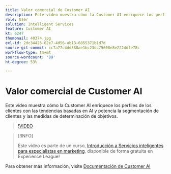 ```yaml
---
title: Valor comercial de Customer AI
description: Este vídeo muestra cómo la Customer AI enriquece los perfiles de los clientes con las tendencias basadas en AI y potencia la segmentación de clientes y las medidas de determinación de objetivos.
role: User
solution: Intelligent Services
feature: Customer AI
kt: 6247
thumbnail: 40374.jpg
exl-id: 2dc34425-62e7-4d56-ab13-6855371b1d7d
source-git-commit: cc7a77c4dd380ae1bc23dc75608e8e2224dfe78c
workflow-type: tm+mt
source-wordcount: '89'
ht-degree: 53%

---
```


# Valor comercial de Customer AI

Este vídeo muestra cómo la Customer AI enriquece los perfiles de los clientes con las tendencias basadas en AI y potencia la segmentación de clientes y las medidas de determinación de objetivos.

>[!VIDEO](https://video.tv.adobe.com/v/40374?quality=12&learn=on)

>[!INFO]
>
> Este vídeo es parte de un curso, [Introducción a Servicios inteligentes para especialistas en marketing](https://experienceleague.adobe.com/?recommended=ExperiencePlatform-U-1-2020.1.intelligentservices), disponible de forma gratuita en Experience League!

Para obtener más información, visite [Documentación de Customer AI](https://experienceleague.adobe.com/docs/experience-platform/intelligent-services/customer-ai/overview.html)
